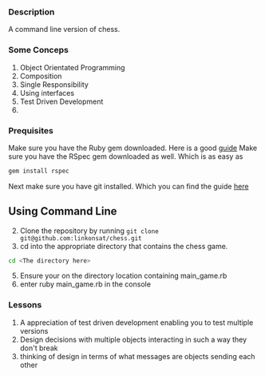 ### Description
A command line version of chess.
### Some Conceps
<ol>
  <li>Object Orientated Programming</li>
  <li>Composition</li>
  <li>Single Responsibility</li>
  <li>Using interfaces</li>
  <li>Test Driven Development<li>
</ol>

### Prequisites 
Make sure you have the Ruby gem downloaded. Here is a good [guide](https://linuxize.com/post/how-to-install-ruby-on-ubuntu-20-04/)
Make sure you have the RSpec gem downloaded as well. Which is as easy as 

~~~bash
gem install rspec
~~~

Next make sure you have git installed. Which you can find the guide [here](https://git-scm.com/book/en/v2/Getting-Started-Installing-Git)
## Using Command Line
2. Clone the repository by running `git clone git@github.com:linkonsat/chess.git`
3. cd into the appropriate directory that contains the chess game.

~~~bash
cd <The directory here>
~~~

5. Ensure your on the directory location containing main_game.rb 
6. enter ruby main_game.rb in the console 

### Lessons
1. A appreciation of test driven development enabling you to test multiple versions
2. Design decisions with multiple objects interacting in such a way they don't break
3. thinking of design in terms of what messages are objects sending each other
